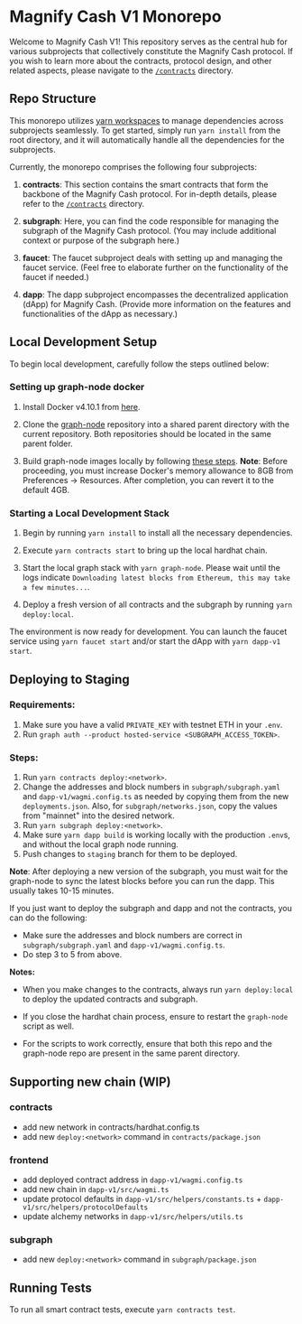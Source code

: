 # Magnify Cash V1 Monorepo
Welcome to Magnify Cash V1! This repository serves as the central hub for various subprojects that collectively constitute the Magnify Cash protocol. If you wish to learn more about the contracts, protocol design, and other related aspects, please navigate to the [`/contracts`](contracts/docs/README.md) directory.

## Repo Structure

This monorepo utilizes [yarn workspaces](https://classic.yarnpkg.com/lang/en/docs/workspaces/) to manage dependencies across subprojects seamlessly. To get started, simply run `yarn install` from the root directory, and it will automatically handle all the dependencies for the subprojects.

Currently, the monorepo comprises the following four subprojects:

1. **contracts**: This section contains the smart contracts that form the backbone of the Magnify Cash protocol. For in-depth details, please refer to the [`/contracts`](contracts/docs/README.md) directory.

2. **subgraph**: Here, you can find the code responsible for managing the subgraph of the Magnify Cash protocol. (You may include additional context or purpose of the subgraph here.)

3. **faucet**: The faucet subproject deals with setting up and managing the faucet service. (Feel free to elaborate further on the functionality of the faucet if needed.)

4. **dapp**: The dapp subproject encompasses the decentralized application (dApp) for Magnify Cash. (Provide more information on the features and functionalities of the dApp as necessary.)

## Local Development Setup

To begin local development, carefully follow the steps outlined below:

### Setting up graph-node docker

1. Install Docker v4.10.1 from [here](https://docs.docker.com/desktop/release-notes/#4100).

2. Clone the [graph-node](https://github.com/graphprotocol/graph-node) repository into a shared parent directory with the current repository. Both repositories should be located in the same parent folder.

3. Build graph-node images locally by following [these steps](https://github.com/graphprotocol/graph-node/tree/master/docker#running-graph-node-on-an-macbook-m1). **Note**: Before proceeding, you must increase Docker's memory allowance to 8GB from Preferences → Resources. After completion, you can revert it to the default 4GB.

### Starting a Local Development Stack

1. Begin by running `yarn install` to install all the necessary dependencies.

2. Execute `yarn contracts start` to bring up the local hardhat chain.

3. Start the local graph stack with `yarn graph-node`. Please wait until the logs indicate `Downloading latest blocks from Ethereum, this may take a few minutes...`.

4. Deploy a fresh version of all contracts and the subgraph by running `yarn deploy:local`.

The environment is now ready for development. You can launch the faucet service using `yarn faucet start` and/or start the dApp with `yarn dapp-v1 start`.

## Deploying to Staging

### Requirements:

1. Make sure you have a valid `PRIVATE_KEY` with testnet ETH in your `.env`.
2. Run `graph auth --product hosted-service <SUBGRAPH_ACCESS_TOKEN>`.

### Steps:

1. Run `yarn contracts deploy:<network>`.
2. Change the addresses and block numbers in `subgraph/subgraph.yaml` and `dapp-v1/wagmi.config.ts` as needed by copying them from the new `deployments.json`. Also, for `subgraph/networks.json`, copy the values from "mainnet" into the desired network.
3. Run `yarn subgraph deploy:<network>`.
4. Make sure `yarn dapp build` is working locally with the production `.env`s, and without the local graph node running.
5. Push changes to `staging` branch for them to be deployed.

**Note**: After deploying a new version of the subgraph, you must wait for the graph-node to sync the latest blocks before you can run the dapp. This usually takes 10-15 minutes.

If you just want to deploy the subgraph and dapp and not the contracts, you can do the following:

- Make sure the addresses and block numbers are correct in `subgraph/subgraph.yaml` and `dapp-v1/wagmi.config.ts`.
- Do step 3 to 5 from above.

**Notes:**

- When you make changes to the contracts, always run `yarn deploy:local` to deploy the updated contracts and subgraph.

- If you close the hardhat chain process, ensure to restart the `graph-node` script as well.

- For the scripts to work correctly, ensure that both this repo and the graph-node repo are present in the same parent directory.

## Supporting new chain (WIP)

### contracts
- add new network in contracts/hardhat.config.ts
- add new `deploy:<network>` command in `contracts/package.json`

### frontend
- add deployed contract address in `dapp-v1/wagmi.config.ts`
- add new chain in `dapp-v1/src/wagmi.ts`
- update protocol defaults in `dapp-v1/src/helpers/constants.ts` + `dapp-v1/src/helpers/protocolDefaults`
- update alchemy networks in `dapp-v1/src/helpers/utils.ts`

### subgraph
- add new `deploy:<network>` command in `subgraph/package.json`


## Running Tests

To run all smart contract tests, execute `yarn contracts test`.
